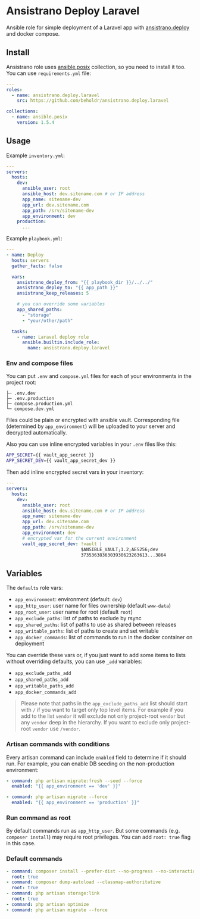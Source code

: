 # Ansistrano Deploy Laravel

Ansible role for simple deployment of a Laravel app with [ansistrano.deploy](https://galaxy.ansible.com/ui/standalone/roles/ansistrano/deploy/) and docker compose.

## Install

Ansistrano role uses [ansible.posix](https://galaxy.ansible.com/ui/repo/published/ansible/posix/) collection, so you need to install it too. You can use `requirements.yml` file:

```yml
---
roles:
  - name: ansistrano.deploy.laravel
    src: https://github.com/beholdr/ansistrano.deploy.laravel

collections:
  - name: ansible.posix
    version: 1.5.4
```

## Usage

Example `inventory.yml`:

```yml
---
servers:
  hosts:
    dev:
      ansible_user: root
      ansible_host: dev.sitename.com # or IP address
      app_name: sitename-dev
      app_url: dev.sitename.com
      app_path: /srv/sitename-dev
      app_environment: dev
    production:
      ...
```

Example `playbook.yml`:

```yml
---
- name: Deploy
  hosts: servers
  gather_facts: false

  vars:
    ansistrano_deploy_from: "{{ playbook_dir }}/../../"
    ansistrano_deploy_to: "{{ app_path }}"
    ansistrano_keep_releases: 5

    # you can override some variables
    app_shared_paths:
      - "storage"
      - "your/other/path"

  tasks:
    - name: Laravel deploy role
      ansible.builtin.include_role:
        name: ansistrano.deploy.laravel
```

### Env and compose files

You can put `.env` and `compose.yml` files for each of your environments in the project root:

```
├─ .env.dev
├─ .env.production
├─ compose.production.yml
└─ compose.dev.yml
```

Files could be plain or encrypted with ansible vault. Corresponding file (determined by `app_environment`) will be uploaded to your server and decrypted automatically.

Also you can use inline encrypted variables in your `.env` files like this:

```sh
APP_SECRET={{ vault_app_secret }}
APP_SECRET_DEV={{ vault_app_secret_dev }}
```

Then add inline encrypted secret vars in your inventory:

```yml
---
servers:
  hosts:
    dev:
      ansible_user: root
      ansible_host: dev.sitename.com # or IP address
      app_name: sitename-dev
      app_url: dev.sitename.com
      app_path: /srv/sitename-dev
      app_environment: dev
      # encrypted var for the current environment
      vault_app_secret_dev: !vault |
                            $ANSIBLE_VAULT;1.2;AES256;dev
                            3735363836303930623263613...3864
```

## Variables

The `defaults` role vars:

- `app_environment`: environment (default: `dev`)
- `app_http_user`: user name for files ownership (default `www-data`)
- `app_root_user`: user name for root (default `root`)
- `app_exclude_paths`: list of paths to exclude by rsync
- `app_shared_paths`: list of paths to use as shared between releases
- `app_writable_paths`: list of paths to create and set writable
- `app_docker_commands`: list of commands to run in the docker container on deployment

You can override these vars or, if you just want to add some items to lists without overriding defaults, you can use `_add` variables:

- `app_exclude_paths_add`
- `app_shared_paths_add`
- `app_writable_paths_add`
- `app_docker_commands_add`

> Please note that paths in the `app_exclude_paths_add` list should start with `/` if you want to target only top level items. For example if you add to the list `vendor` it will exclude not only project-root `vendor` but any `vendor` deep in the hierarchy. If you want to exclude only project-root `vendor` use `/vendor`.

### Artisan commands with conditions

Every artisan command can include `enabled` field to determine if it should run.
For example, you can enable DB seeding on the non-production environment:

```yml
- command: php artisan migrate:fresh --seed --force
  enabled: "{{ app_environment == 'dev' }}"

- command: php artisan migrate --force
  enabled: "{{ app_environment == 'production' }}"
```

### Run command as root

By default commands run as `app_http_user`. But some commands (e.g. `composer install`) may require root privileges. You can add `root: true` flag in this case.

### Default commands

```yml
- command: composer install --prefer-dist --no-progress --no-interaction --optimize-autoloader --no-dev
  root: true
- command: composer dump-autoload --classmap-authoritative
  root: true
- command: php artisan storage:link
  root: true
- command: php artisan optimize
- command: php artisan migrate --force
```
